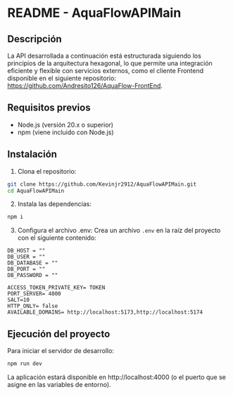 # README - AquaFlowAPIMain

## Descripción
La API desarrollada a continuación está estructurada siguiendo los principios de la arquitectura hexagonal, lo que permite una integración eficiente y flexible con servicios externos, como el cliente Frontend disponible en el siguiente repositorio: https://github.com/Andresito126/AquaFlow-FrontEnd.

## Requisitos previos
- Node.js (versión 20.x o superior)
- npm (viene incluido con Node.js)

## Instalación

1. Clona el repositorio:
```bash
git clone https://github.com/Kevinjr2912/AquaFlowAPIMain.git
cd AquaFlowAPIMain
```

2. Instala las dependencias:
```bash
npm i
```

3. Configura el archivo .env:
Crea un archivo `.env` en la raíz del proyecto con el siguiente contenido:

```
DB_HOST = ""
DB_USER = ""
DB_DATABASE = ""
DB_PORT = ""
DB_PASSWORD = ""

ACCESS_TOKEN_PRIVATE_KEY= TOKEN
PORT_SERVER= 4000
SALT=10
HTTP_ONLY= false
AVAILABLE_DOMAINS= http://localhost:5173,http://localhost:5174
```


## Ejecución del proyecto

Para iniciar el servidor de desarrollo:
```bash
npm run dev
```

La aplicación estará disponible en http://localhost:4000 (o el puerto que se asigne en las variables de entorno).